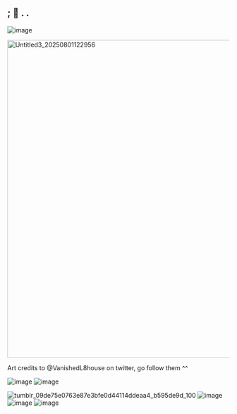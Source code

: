 
## ; 💉 . .

![image](https://github.com/user-attachments/assets/f323efe8-1016-4cc7-9eff-f5e66f339eab)

<img width="1280" height="720" alt="Untitled3_20250801122956" src="https://github.com/user-attachments/assets/86022116-9d0d-4f7d-baae-26b4fc64b2c7" />





Art credits to @VanishedL8house on twitter, go follow them ^^

![image](https://github.com/user-attachments/assets/a9b0f31e-1a2b-41a9-b49f-9b6fa2e28c5d)
  ![image](https://github.com/user-attachments/assets/1261802e-38ed-492a-a943-94fd2d38db69)

![tumblr_09de75e0763e87e3bfe0d44114ddeaa4_b595de9d_100](https://github.com/user-attachments/assets/325f8a4f-f962-4f25-b2be-288f03cb8f27)
![image](https://github.com/user-attachments/assets/1885d1ea-00b2-4233-b0bc-049c5ba691a5) ![image](https://github.com/user-attachments/assets/771e70e3-eae3-4033-8c9a-dcda20d1e9fc) ![image](https://github.com/user-attachments/assets/365ea1ae-c9e8-4cc1-840a-8179f053a4ce)









